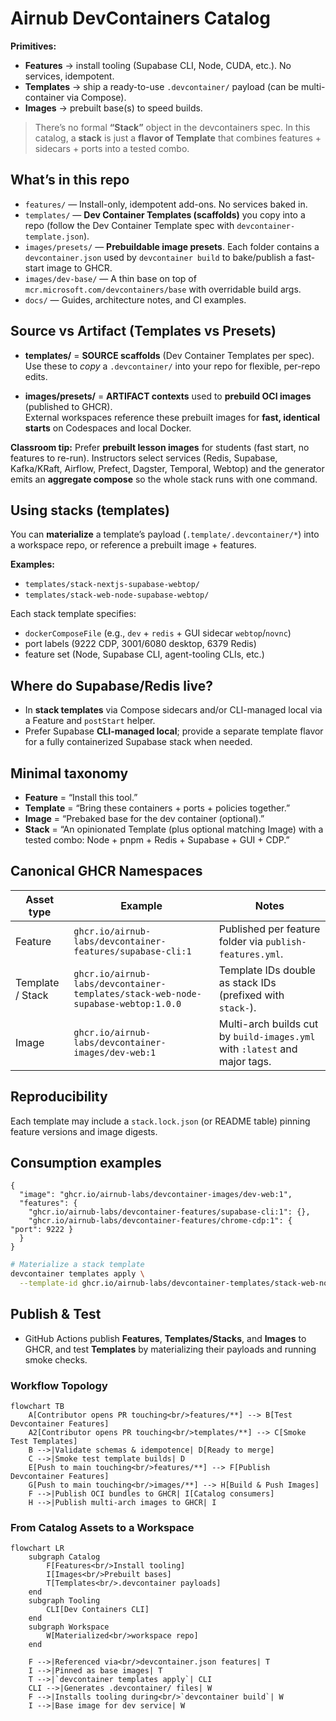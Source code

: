 # Airnub DevContainers Catalog

**Primitives:**
- **Features** → install tooling (Supabase CLI, Node, CUDA, etc.). No services, idempotent.
- **Templates** → ship a ready-to-use `.devcontainer/` payload (can be multi-container via Compose).
- **Images** → prebuilt base(s) to speed builds.

> There’s no formal **“Stack”** object in the devcontainers spec. In this catalog, a **stack** is just a **flavor of Template** that combines features + sidecars + ports into a tested combo.

## What’s in this repo

- `features/` — Install-only, idempotent add-ons. No services baked in.
- `templates/` — **Dev Container Templates (scaffolds)** you copy into a repo (follow the Dev Container Template spec with `devcontainer-template.json`).
- `images/presets/` — **Prebuildable image presets**. Each folder contains a `devcontainer.json` used by `devcontainer build` to bake/publish a fast-start image to GHCR.
- `images/dev-base/` — A thin base on top of `mcr.microsoft.com/devcontainers/base` with overridable build args.
- `docs/` — Guides, architecture notes, and CI examples.

## Source vs Artifact (Templates vs Presets)

- **templates/** = **SOURCE scaffolds** (Dev Container Templates per spec).  
  Use these to *copy* a `.devcontainer/` into your repo for flexible, per-repo edits.

- **images/presets/** = **ARTIFACT contexts** used to **prebuild OCI images** (published to GHCR).  
  External workspaces reference these prebuilt images for **fast, identical starts** on Codespaces and local Docker.

**Classroom tip:** Prefer **prebuilt lesson images** for students (fast start, no features to re-run). Instructors select services (Redis, Supabase, Kafka/KRaft, Airflow, Prefect, Dagster, Temporal, Webtop) and the generator emits an **aggregate compose** so the whole stack runs with one command.

## Using stacks (templates)

You can **materialize** a template’s payload (`.template/.devcontainer/*`) into a workspace repo, or reference a prebuilt image + features.

**Examples:**
- `templates/stack-nextjs-supabase-webtop/`
- `templates/stack-web-node-supabase-webtop/`

Each stack template specifies:
- `dockerComposeFile` (e.g., `dev` + `redis` + GUI sidecar `webtop`/`novnc`)
- port labels (9222 CDP, 3001/6080 desktop, 6379 Redis)
- feature set (Node, Supabase CLI, agent-tooling CLIs, etc.)

## Where do Supabase/Redis live?

- In **stack templates** via Compose sidecars and/or CLI-managed local via a Feature and `postStart` helper.
- Prefer Supabase **CLI-managed local**; provide a separate template flavor for a fully containerized Supabase stack when needed.

## Minimal taxonomy

- **Feature** = “Install this tool.”
- **Template** = “Bring these containers + ports + policies together.”
- **Image** = “Prebaked base for the dev container (optional).”
- **Stack** = “An opinionated Template (plus optional matching Image) with a tested combo: Node + pnpm + Redis + Supabase + GUI + CDP.”

## Canonical GHCR Namespaces

| Asset type | Example | Notes |
| --- | --- | --- |
| Feature | `ghcr.io/airnub-labs/devcontainer-features/supabase-cli:1` | Published per feature folder via `publish-features.yml`. |
| Template / Stack | `ghcr.io/airnub-labs/devcontainer-templates/stack-web-node-supabase-webtop:1.0.0` | Template IDs double as stack IDs (prefixed with `stack-`). |
| Image | `ghcr.io/airnub-labs/devcontainer-images/dev-web:1` | Multi-arch builds cut by `build-images.yml` with `:latest` and major tags. |

## Reproducibility

Each template may include a `stack.lock.json` (or README table) pinning feature versions and image digests.

## Consumption examples

```jsonc
{
  "image": "ghcr.io/airnub-labs/devcontainer-images/dev-web:1",
  "features": {
    "ghcr.io/airnub-labs/devcontainer-features/supabase-cli:1": {},
    "ghcr.io/airnub-labs/devcontainer-features/chrome-cdp:1": { "port": 9222 }
  }
}
```

```bash
# Materialize a stack template
devcontainer templates apply \
  --template-id ghcr.io/airnub-labs/devcontainer-templates/stack-web-node-supabase-webtop:1.0.0
```

## Publish & Test

- GitHub Actions publish **Features**, **Templates/Stacks**, and **Images** to GHCR, and test **Templates** by materializing their payloads and running smoke checks.

### Workflow Topology

```mermaid
flowchart TB
    A[Contributor opens PR touching<br/>features/**] --> B[Test Devcontainer Features]
    A2[Contributor opens PR touching<br/>templates/**] --> C[Smoke Test Templates]
    B -->|Validate schemas & idempotence| D[Ready to merge]
    C -->|Smoke test template builds| D
    E[Push to main touching<br/>features/**] --> F[Publish Devcontainer Features]
    G[Push to main touching<br/>images/**] --> H[Build & Push Images]
    F -->|Publish OCI bundles to GHCR| I[Catalog consumers]
    H -->|Publish multi-arch images to GHCR| I
```

### From Catalog Assets to a Workspace

```mermaid
flowchart LR
    subgraph Catalog
        F[Features<br/>Install tooling]
        I[Images<br/>Prebuilt bases]
        T[Templates<br/>.devcontainer payloads]
    end
    subgraph Tooling
        CLI[Dev Containers CLI]
    end
    subgraph Workspace
        W[Materialized<br/>workspace repo]
    end

    F -->|Referenced via<br/>devcontainer.json features| T
    I -->|Pinned as base images| T
    T -->|`devcontainer templates apply`| CLI
    CLI -->|Generates .devcontainer/ files| W
    F -->|Installs tooling during<br/>`devcontainer build`| W
    I -->|Base image for dev service| W
```
